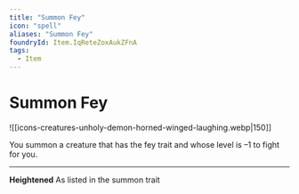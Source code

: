 ```yaml
---
title: "Summon Fey"
icon: "spell"
aliases: "Summon Fey"
foundryId: Item.IqReteZoxAukZFnA
tags:
  - Item
---
```


# Summon Fey
![[icons-creatures-unholy-demon-horned-winged-laughing.webp|150]]

You summon a creature that has the fey trait and whose level is –1 to fight for you.

* * *

**Heightened** As listed in the summon trait

